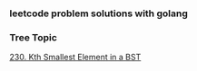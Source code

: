### leetcode problem solutions with golang

### Tree Topic
[230. Kth Smallest Element in a BST](src/kthSmallest.go)